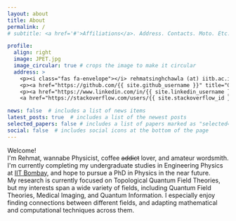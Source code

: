 ```yaml
---
layout: about
title: About
permalink: /
# subtitle: <a href='#'>Affiliations</a>. Address. Contacts. Moto. Etc.

profile:
  align: right
  image: JPET.jpg
  image_circular: true # crops the image to make it circular
  address: >
    <p><i class="fas fa-envelope"></i> rehmatsinghchawla (at) iitb.ac.in</a></p>
    <p><a href="https://github.com/{{ site.github_username }}" title="GitHub"><i class="fab fa-github"></i> RehmatSChawla</p>
    <p><a href="https://www.linkedin.com/in/{{ site.linkedin_username }}" title="LinkedIn"><i class="fab fa-linkedin"></i></a>, 
    <a href="https://stackoverflow.com/users/{{ site.stackoverflow_id }}" title="Stackoverflow"><i class="fab fa-stack-overflow"></i></a></p>

news: false  # includes a list of news items
latest_posts: true  # includes a list of the newest posts
selected_papers: false # includes a list of papers marked as "selected={true}"
social: false  # includes social icons at the bottom of the page
---
```

Welcome!<br>
I'm Rehmat, wannabe Physicist, coffee <s>addict</s> lover, and amateur wordsmith.<br>
I'm currently completing my undergraduate studies in Engineering Physics at <a href="https://www.iitb.ac.in/">IIT Bombay</a>, and hope to pursue a PhD in Physics in the near future.<br>
My research is currently focused on Topological Quantum Field Theories, but my interests span a wide variety of fields, including Quantum Field Theories, Medical Imaging, and Quantum Information. I especially enjoy finding connections between different fields, and adapting mathematical and computational techniques across them.


<!-- Hola<br>
I could introduce myself, but a poem I wrote a few years ago does a better job, so<br>
Enjoy

Heyo, folks of the internet, I’ve got words to say,<br>
Myself Rehmat Singh Chawla, though call me Bread you may,<br>
My branch, it would be EP, my home though, the bookshelf,<br>
Now allow me, words flowing free, to introduce myself!

Incoming!<br>
The volleyball-loving weeb,<br>
Not tricks, just words up his sleeve,<br>
Poetry, rap, stories, you name it, I’m up for it all!<br>
But keep your expectations low, I’m in the amateurs’ hall.

I’ve got no<br>
Favourite story, it’s been so long since I picked one up!<br>
Interesting history, might feel bland, plain milk in a cup!<br>
But words make me feel alive, I jive,<br>
This club’s where I’m gonna thrive!

There’s a bit more to me, I love sweet stuff, and coffee, well,<br>
It’s gotta be a little divine for a drink to shine, froth, and flavour so,<br>
They call it an addiction, I say it’s soothing my soul, or rather,<br>
Exciting, transforming, igniting my psyche of fighting,<br>
Makes me wanna pick up a pen, and start writing!

This is it for now, but it ain’t all, chief.<br>
Five paragraphs this time, next will be six.<br>
Did I seem too arrogant? Sorry, that’s just mischief,<br>
Now I’ve spent way too long on this, back to Physics.  -->
